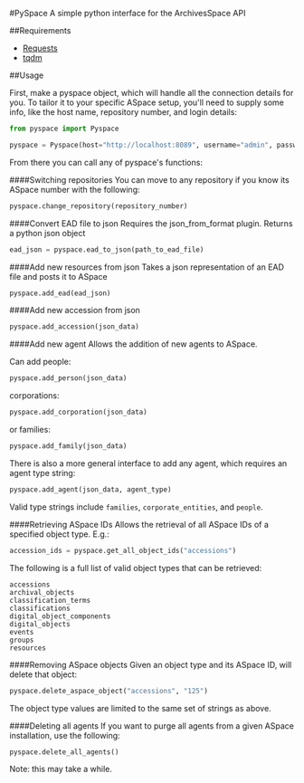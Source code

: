 #PySpace
A simple python interface for the ArchivesSpace API

##Requirements

* [Requests](https://github.com/kennethreitz/requests)
* [tqdm](https://github.com/noamraph/tqdm)

##Usage

First, make a pyspace object, which will handle all the connection details for you. To tailor it to your specific ASpace setup, you'll need to supply some info, like the host name, repository number, and login details:

```python
from pyspace import Pyspace

pyspace = Pyspace(host="http://localhost:8089", username="admin", password="admin", repository="2")
```

From there you can call any of pyspace's functions:

####Switching repositories
You can move to any repository if you know its ASpace number with the following:
```python
pyspace.change_repository(repository_number)
```

####Convert EAD file to json
Requires the json_from_format plugin. Returns a python json object
```python
ead_json = pyspace.ead_to_json(path_to_ead_file)
```

####Add new resources from json
Takes a json representation of an EAD file and posts it to ASpace
```python
pyspace.add_ead(ead_json)
```

####Add new accession from json
```python
pyspace.add_accession(json_data)
```

####Add new agent
Allows the addition of new agents to ASpace.

Can add people:
```python
pyspace.add_person(json_data)
```

corporations:
```python
pyspace.add_corporation(json_data)
```

or families:
```python
pyspace.add_family(json_data)
```

There is also a more general interface to add any agent, which requires an agent type string:
```python
pyspace.add_agent(json_data, agent_type)
```

Valid type strings include ```families```, ```corporate_entities```, and ```people```.

####Retrieving ASpace IDs
Allows the retrieval of all ASpace IDs of a specified object type. E.g.:
```python
accession_ids = pyspace.get_all_object_ids("accessions")
```
The following is a full list of valid object types that can be retrieved:
```
accessions
archival_objects
classification_terms
classifications
digital_object_components
digital_objects
events
groups
resources
```

####Removing ASpace objects
Given an object type and its ASpace ID, will delete that object:
```python
pyspace.delete_aspace_object("accessions", "125")
```

The object type values are limited to the same set of strings as above.

####Deleting all agents
If you want to purge all agents from a given ASpace installation, use the following:

```python
pyspace.delete_all_agents()
```

Note: this may take a while.